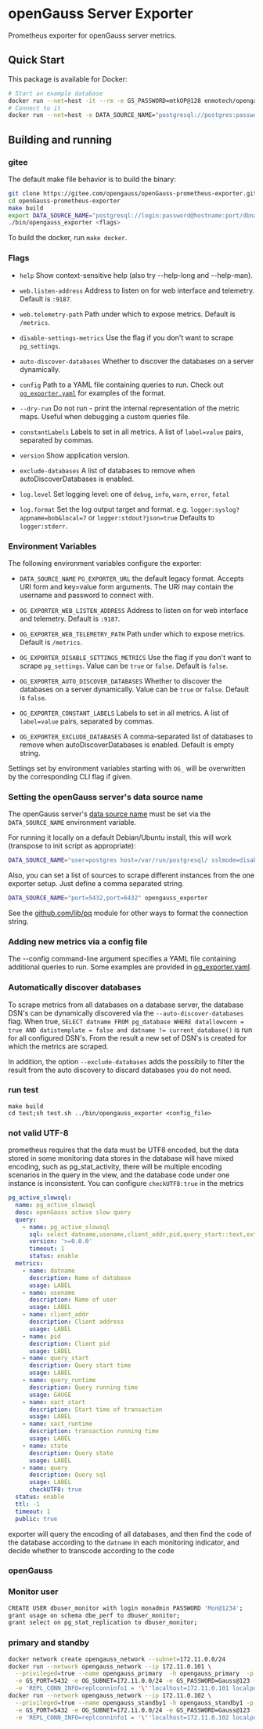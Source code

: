 # openGauss Server Exporter

Prometheus exporter for openGauss server metrics.

## Quick Start

This package is available for Docker:

```bash
# Start an example database
docker run --net=host -it --rm -e GS_PASSWORD=mtkOP@128 enmotech/opengauss
# Connect to it
docker run --net=host -e DATA_SOURCE_NAME="postgresql://postgres:password@localhost:5432/postgres?sslmode=disable" enmotech/opengauss_exporter
```

## Building and running

### gitee

The default make file behavior is to build the binary:

```bash
git clone https://gitee.com/opengauss/openGauss-prometheus-exporter.git
cd openGauss-prometheus-exporter
make build
export DATA_SOURCE_NAME="postgresql://login:password@hostname:port/dbname"
./bin/opengauss_exporter <flags>
```

To build the docker, run `make docker`.

### Flags

- `help`
  Show context-sensitive help (also try --help-long and --help-man).

- `web.listen-address`
  Address to listen on for web interface and telemetry. Default is `:9187`.

- `web.telemetry-path`
  Path under which to expose metrics. Default is `/metrics`.

- `disable-settings-metrics`
  Use the flag if you don't want to scrape `pg_settings`.

- `auto-discover-databases`
  Whether to discover the databases on a server dynamically.

- `config`
  Path to a YAML file containing queries to run. Check out [`og_exporter.yaml`](og_exporter_default.yaml)
  for examples of the format.

- `--dry-run`
  Do not run - print the internal representation of the metric maps. Useful when debugging a custom
  queries file.

- `constantLabels`
  Labels to set in all metrics. A list of `label=value` pairs, separated by commas.

- `version`
  Show application version.

- `exclude-databases`
  A list of databases to remove when autoDiscoverDatabases is enabled.

- `log.level`
  Set logging level: one of `debug`, `info`, `warn`, `error`, `fatal`

- `log.format`
  Set the log output target and format. e.g. `logger:syslog?appname=bob&local=7` or `logger:stdout?json=true`
  Defaults to `logger:stderr`.

### Environment Variables

The following environment variables configure the exporter:

- `DATA_SOURCE_NAME` `PG_EXPORTER_URL`
  the default legacy format. Accepts URI form and key=value form arguments. The
  URI may contain the username and password to connect with.

- `OG_EXPORTER_WEB_LISTEN_ADDRESS`
  Address to listen on for web interface and telemetry. Default is `:9187`.

- `OG_EXPORTER_WEB_TELEMETRY_PATH`
  Path under which to expose metrics. Default is `/metrics`.

- `OG_EXPORTER_DISABLE_SETTINGS_METRICS`
  Use the flag if you don't want to scrape `pg_settings`. Value can be `true` or `false`. Default is `false`.

- `OG_EXPORTER_AUTO_DISCOVER_DATABASES`
  Whether to discover the databases on a server dynamically. Value can be `true` or `false`. Default is `false`.

- `OG_EXPORTER_CONSTANT_LABELS`
  Labels to set in all metrics. A list of `label=value` pairs, separated by commas.

- `OG_EXPORTER_EXCLUDE_DATABASES`
  A comma-separated list of databases to remove when autoDiscoverDatabases is enabled. Default is empty string.

Settings set by environment variables starting with `OG_` will be overwritten by the corresponding CLI flag if given.

### Setting the openGauss server's data source name

The openGauss server's [data source name](http://en.wikipedia.org/wiki/Data_source_name)
must be set via the `DATA_SOURCE_NAME` environment variable.

For running it locally on a default Debian/Ubuntu install, this will work (transpose to init script as appropriate):

```bash
DATA_SOURCE_NAME="user=postgres host=/var/run/postgresql/ sslmode=disable" opengauss_exporter
```

Also, you can set a list of sources to scrape different instances from the one exporter setup. Just define a comma separated string.

```bash
DATA_SOURCE_NAME="port=5432,port=6432" opengauss_exporter
```

See the [github.com/lib/pq](http://github.com/lib/pq) module for other ways to format the connection string.

### Adding new metrics via a config file

The --config command-line argument specifies a YAML file containing additional queries to run.
Some examples are provided in [og_exporter.yaml](og_exporter_default.yaml).

### Automatically discover databases

To scrape metrics from all databases on a database server, the database DSN's can be dynamically discovered via the
`--auto-discover-databases` flag. When true, `SELECT datname FROM pg_database WHERE datallowconn = true AND datistemplate = false and datname != current_database()` is run for all configured DSN's. From the
result a new set of DSN's is created for which the metrics are scraped.

In addition, the option `--exclude-databases` adds the possibily to filter the result from the auto discovery to discard databases you do not need.

### run test

```shell
make build
cd test;sh test.sh ../bin/opengauss_exporter <config_file>
```

### not valid UTF-8

prometheus requires that the data must be UTF8 encoded, 
but the data stored in some monitoring data stores in the database will have mixed encoding, 
such as pg_stat_activity, there will be multiple encoding scenarios in the query in the view, 
and the database code under one instance is inconsistent. 
You can configure `checkUTF8:true` in the metrics

```yaml
pg_active_slowsql:
  name: pg_active_slowsql
  desc: openGauss active slow query
  query:
    - name: pg_active_slowsql
      sql: select datname,usename,client_addr,pid,query_start::text,extract(epoch from (now() - query_start)) as query_runtime,xact_start::text,extract(epoch from(now() - xact_start)) as xact_runtime,state,query from pg_stat_activity where query_start is not null;
      version: '>=0.0.0'
      timeout: 1
      status: enable
  metrics:
    - name: datname
      description: Name of database
      usage: LABEL
    - name: usename
      description: Name of user
      usage: LABEL
    - name: client_addr
      description: Client address
      usage: LABEL
    - name: pid
      description: Client pid
      usage: LABEL
    - name: query_start
      description: Query start time
      usage: LABEL
    - name: query_runtime
      description: Query running time
      usage: GAUGE
    - name: xact_start
      description: Start time of transaction
      usage: LABEL
    - name: xact_runtime
      description: transaction running time
      usage: LABEL
    - name: state
      description: Query state
      usage: LABEL
    - name: query
      description: Query sql
      usage: LABEL
      checkUTF8: true
  status: enable
  ttl: -1
  timeout: 1
  public: true
```

exporter will query the encoding of all databases, 
and then find the code of the database according to the `datname` in each monitoring indicator, 
and decide whether to transcode according to the code

### openGauss

### Monitor user

```bash
CREATE USER dbuser_monitor with login monadmin PASSWORD 'Mon@1234';
grant usage on schema dbe_perf to dbuser_monitor;
grant select on pg_stat_replication to dbuser_monitor;

```

### primary and standby

```bash
docker network create opengauss_network --subnet=172.11.0.0/24
docker run --network opengauss_network --ip 172.11.0.101 \
  --privileged=true --name opengauss_primary  -h opengauss_primary  -p 1111:5432 -d \
  -e GS_PORT=5432 -e OG_SUBNET=172.11.0.0/24 -e GS_PASSWORD=Gauss@123 -e NODE_NAME=opengauss_primary \
  -e 'REPL_CONN_INFO=replconninfo1 = '\''localhost=172.11.0.101 localport=5434 localservice=5432 remotehost=172.11.0.102 remoteport=5434 remoteservice=5432'\''\n' enmotech/opengauss:1.1.0 -M primary
docker run --network opengauss_network --ip 172.11.0.102 \
  --privileged=true --name opengauss_standby1 -h opengauss_standby1 -p 1112:5432 -d \
  -e GS_PORT=5432 -e OG_SUBNET=172.11.0.0/24 -e GS_PASSWORD=Gauss@123 -e NODE_NAME=opengauss_standby1 \
  -e 'REPL_CONN_INFO=replconninfo1 = '\''localhost=172.11.0.102 localport=5434 localservice=5432 remotehost=172.11.0.101 remoteport=5434 remoteservice=5432'\''\n' enmotech/opengauss:1.1.0 -M standby
```

